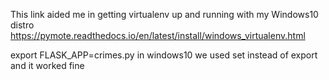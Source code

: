 This link aided me in getting virtualenv up and running with my Windows10 distro
https://pymote.readthedocs.io/en/latest/install/windows_virtualenv.html


export FLASK_APP=crimes.py
in windows10 we used set instead of export and it worked fine
